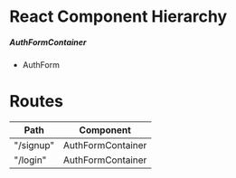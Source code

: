 # React Component Hierarchy

##### AuthFormContainer
  - AuthForm

# Routes
| Path      | Component              |
|-----------|------------------------|
| "/signup" | AuthFormContainer      |
| "/login"  | AuthFormContainer      |
